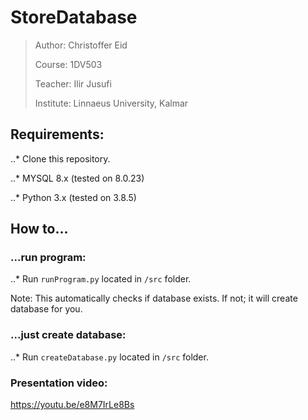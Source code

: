 # StoreDatabase

> Author: Christoffer Eid
>
> Course: 1DV503
>
> Teacher: Ilir Jusufi
>
> Institute: Linnaeus University, Kalmar

## Requirements:

..* Clone this repository.

..* MYSQL 8.x (tested on 8.0.23)

..* Python 3.x (tested on 3.8.5)

## How to...
### ...run program:
..* Run `runProgram.py` located in `/src` folder.

Note: This automatically checks if database exists. If not; it will create database for you. 

### ...just create database:
..* Run `createDatabase.py` located in `/src` folder.

### Presentation video:
https://youtu.be/e8M7IrLe8Bs
